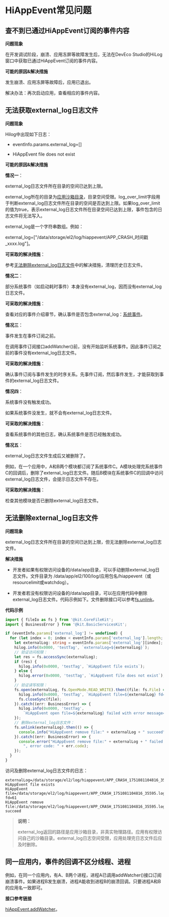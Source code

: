 # HiAppEvent常见问题

<!--Kit: Performance Analysis Kit-->
<!--Subsystem: HiviewDFX-->
<!--Owner: @liujiaxing2024-->
<!--SE: @junjie_shi-->
<!--TSE: @gcw_KuLfPSbe-->

## 查不到已通过HiAppEvent订阅的事件内容

**问题现象**

在开发调试阶段，崩溃、应用冻屏等故障发生后，无法在DevEco Studio的HiLog窗口中获取已通过HiAppEvent订阅的事件内容。

**可能的原因&amp;解决措施**

发生崩溃、应用冻屏等故障后，应用已退出。

解决办法：再次启动应用，查看相应的事件内容。


## 无法获取external_log日志文件

**问题现象**

Hilog中出现如下日志：

- eventInfo.params.external_log=[]

- HiAppEvent file does not exist

**可能的原因&amp;解决措施**

**情况一**：

external_log日志文件所在目录的空间已达到上限。

external_log所在的目录为[应用沙箱目录](../file-management/app-sandbox-directory.md)，目录空间受限。log_over_limit字段用于判断external_log日志文件所在目录的空间是否达到上限。如果log_over_limit的值为true，表示external_log日志文件所在目录空间已达到上限，事件包含的日志文件将无法写入。

external_log是一个字符串数组。例如：

external_log=["/data/storage/el2/log/hiappevent/APP_CRASH_时间戳_xxxx.log"]。

**可采取的解决措施**：

参考[无法删除external_log日志文件](#无法删除external_log日志文件)中的解决措施，清理历史日志文件。

**情况二**：

部分系统事件（如启动耗时事件）本身没有external_log，因而没有external_log日志文件。

**可采取的解决措施**：

查看对应的事件介绍章节，确认事件是否包含external_log：[系统事件](event-subscription-overview.md#系统事件)。

**情况三**：

事件发生在事件订阅之前。

在调用事件订阅接口addWatcher()前，没有开始监听系统事件。因此事件订阅之前的事件没有external_log日志文件。

**可采取的解决措施**：

确认事件订阅与事件发生的时序关系。先事件订阅，然后事件发生，才能获取到事件的external_log日志文件。

**情况四**：

系统事件没有触发成功。

如果系统事件没发生，就不会有external_log日志文件。

**可采取的解决措施**：

查看系统事件的其他日志，确认系统事件是否已经触发成功。

**情况五**：

external_log日志文件生成后又被删除了。

例如，在一个应用中，A和B两个模块都订阅了系统事件C。A模块处理完系统事件C的回调后，删除了external_log日志文件。随后B模块在系统事件C的回调中访问external_log日志文件，会提示日志文件不存在。

**可采取的解决措施**：

检查其他模块是否已删除external_log日志文件。


## 无法删除external_log日志文件

**问题现象**

external_log日志文件所在目录的空间已达到上限，但无法删除external_log日志文件。

**解决措施**

- 开发者如果有权限访问设备的/data/app目录，可以手动删除external_log日志文件。文件目录为
  /data/app/el2/100/log/应用包名/hiappevent（或resourcelimit或watchdog）。

- 开发者若没有权限访问设备的/data/app目录，可以在应用代码中删除external_log日志文件。代码示例如下。文件删除接口可以参考[fs.unlink](../reference/apis-core-file-kit/js-apis-file-fs.md#fsunlink)。

**代码示例**

```ts
import { fileIo as fs } from '@kit.CoreFileKit';
import { BusinessError } from '@kit.BasicServicesKit';

if (eventInfo.params['external_log'] != undefined) {
  for (let index = 0; index < eventInfo.params['external_log'].length; ++index) {
    let externalLog: string = eventInfo.params['external_log'][index];
    hilog.info(0x0000, 'testTag', `externalLog=${externalLog}`);
    // 验证访问权限：
    let res = fs.accessSync(externalLog);
    if (res) {
      hilog.info(0x0000, 'testTag', `HiAppEvent file exists`);
    } else {
      hilog.error(0x0000, 'testTag', `HiAppEvent file does not exist`);
    }
    // 验证读写权限：
    fs.open(externalLog, fs.OpenMode.READ_WRITE).then((file: fs.File) => {
      hilog.info(0x0000, 'testTag', `HiAppEvent file=${externalLog} fd=${file.fd}`);
      fs.closeSync(file);
    }).catch((err: BusinessError) => {
      hilog.info(0x0000, 'testTag',
        `HiAppEvent open file=${externalLog} failed with error message=${err.message}, error code=${err.code}`);
    });
    // 删除external_log日志文件：
    fs.unlink(externalLog).then(() => {
      console.info("HiAppEvent remove file:" + externalLog + " succeed");
    }).catch((err: BusinessError) => {
      console.error("HiAppEvent remove file:" + externalLog + " failed with error message: " + err.message +
        ", error code: " + err.code);
    });
  }
}
```

访问及删除external_log日志文件的日志：

```text
externalLog=/data/storage/el2/log/hiappevent/APP_CRASH_1751081104816_35595.log
HiAppEvent file exists
HiAppEvent file=/data/storage/el2/log/hiappevent/APP_CRASH_1751081104816_35595.log fd=61
HiAppEvent remove file:/data/storage/el2/log/hiappevent/APP_CRASH_1751081104816_35595.log succeed
```


> **说明：**
>
> external_log返回的路径是应用沙箱目录，非真实物理路径。应用有权限访问自己的沙箱目录。external_log日志空间受限，应用处理完日志文件后应及时删除。


## 同一应用内，事件的回调不区分线程、进程

例如，在同一个应用内，有A、B两个进程，进程A已调用addWatcher()接口订阅崩溃事件。如果进程B发生崩溃，进程A能收到进程B的崩溃回调。只要进程A和B的应用名一致即可。

**接口参考链接**

[hiAppEvent.addWatcher](../reference/apis-performance-analysis-kit/js-apis-hiviewdfx-hiappevent.md#hiappeventaddwatcher)。
